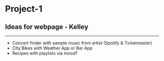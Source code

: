 # Project-1

## Ideas for webpage - Kelley
---
* Concert finder with sample music from artist (Spotify & Ticketmaster)
* City Bikes with Weather App or Bar App 
* Recipes with playlists via mood?